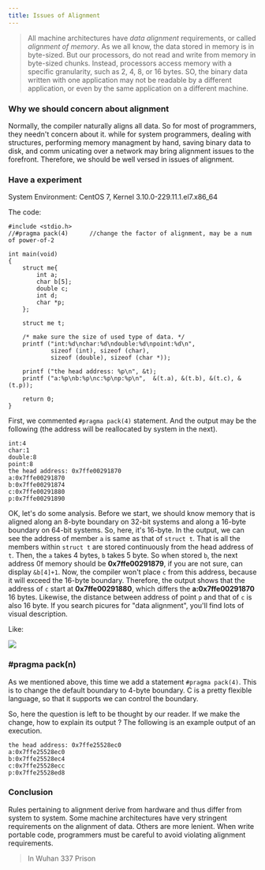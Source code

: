 ```yaml
---
title: Issues of Alignment
---
```


> All machine architectures have *data alignment* requirements, or called *alignment of memory*. As we all know, the data stored in memory is in byte-sized. But our processors, do not read and write from memory in byte-sized chunks. Instead, 
processors access memory with a specific granularity, such as 2, 4, 8, or 16 bytes. SO, the binary data written with one 
application may not be readable by a different application, or even by the same application on a different machine.

### Why we should concern about alignment

Normally, the compiler naturally aligns all data. So for most of programmers, they needn't concern about it. while for 
system programmers, dealing with structures, performing memory managment by hand, saving binary data to disk, and comm
unicating over a network may bring alignment issues to the forefront. Therefore, we should be well versed in issues of 
alignment.

### Have a experiment

System Environment: CentOS 7, Kernel 3.10.0-229.11.1.el7.x86_64

The code:
	
	#include <stdio.h>
	//#pragma pack(4)      //change the factor of alignment, may be a num of power-of-2
	
	int main(void)
	{
		struct me{
			int a;
			char b[5];
			double c;
			int d;
			char *p;
		};
	
		struct me t;
	
		/* make sure the size of used type of data. */
		printf ("int:%d\nchar:%d\ndouble:%d\npoint:%d\n",
			   	sizeof (int), sizeof (char),
				sizeof (double), sizeof (char *));
	
		printf ("the head address: %p\n", &t);
		printf ("a:%p\nb:%p\nc:%p\np:%p\n",  &(t.a), &(t.b), &(t.c), &(t.p));
	
		return 0;
	}

First, we commented `#pragma pack(4)` statement. And the output may be the following (the address will be reallocated by system in the next).

	int:4
	char:1
	double:8
	point:8
	the head address: 0x7ffe00291870
	a:0x7ffe00291870
	b:0x7ffe00291874
	c:0x7ffe00291880
	p:0x7ffe00291890
	
OK, let's do some analysis. Before we start, we should know memory that is aligned along an 8-byte boundary on 32-bit
systems and along a 16-byte boundary on 64-bit systems. So, here, it's 16-byte. In the output, we can see the address of member `a` is same as that of `struct t`. That is all the members within `struct t` are stored continuously from the head address of `t`. Then, the `a` takes 4 bytes, `b` takes 5 byte. So when stored `b`, the next address 0f memory should be **0x7ffe00291879**, if you are not sure, can display `&b[4]+1`. Now, the compiler won't place `c` from this address, because it will  exceed the 16-byte boundary. Therefore, the output shows that the address of `c` start at 
**0x7ffe00291880**, which differs the **a:0x7ffe00291870** 16 bytes. Likewise, the distance between address of point `p` and that of `c` is also 16 byte. If you search picures for "data alignment", you'll find lots of visual description.

Like:

![](http://h.hiphotos.bdimg.com/album/pic/item/7aec54e736d12f2ed6aa8ae44dc2d56284356882.jpg)

### #pragma pack(n)

As we mentioned above, this time we add a statement `#pragma pack(4)`. This is to change the default boundary to 4-byte boundary. C is a pretty flexible language, so that it supports we can control the boundary.

So, here the question is left to be thought by our reader. If we make the change, how to explain its output ? The following is an example output of an execution.

	the head address: 0x7ffe25528ec0
	a:0x7ffe25528ec0
	b:0x7ffe25528ec4
	c:0x7ffe25528ecc
	p:0x7ffe25528ed8

### Conclusion

Rules pertaining to alignment derive from hardware and thus differ from system to system. Some machine architectures have very stringent requirements on the alignment of data. Others are more lenient. When write portable code, programmers must be careful to avoid violating alignment requirements.

> In Wuhan 337 Prison
